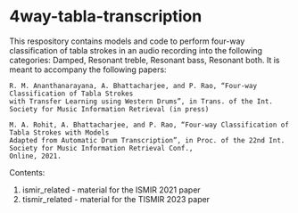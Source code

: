 # 4way-tabla-transcription

This respository contains models and code to perform four-way classification of tabla strokes in an audio recording into the following categories: Damped, Resonant treble, Resonant bass, Resonant both. It is meant to accompany the following papers: 

```
R. M. Ananthanarayana, A. Bhattacharjee, and P. Rao, “Four-way Classification of Tabla Strokes
with Transfer Learning using Western Drums”, in Trans. of the Int. Society for Music Information Retrieval (in press)
```

```
M. A. Rohit, A. Bhattacharjee, and P. Rao, “Four-way Classification of Tabla Strokes with Models
Adapted from Automatic Drum Transcription”, in Proc. of the 22nd Int. Society for Music Information Retrieval Conf.,
Online, 2021.
```

Contents:
1. ismir_related - material for the ISMIR 2021 paper
2. tismir_related - material for the TISMIR 2023 paper
